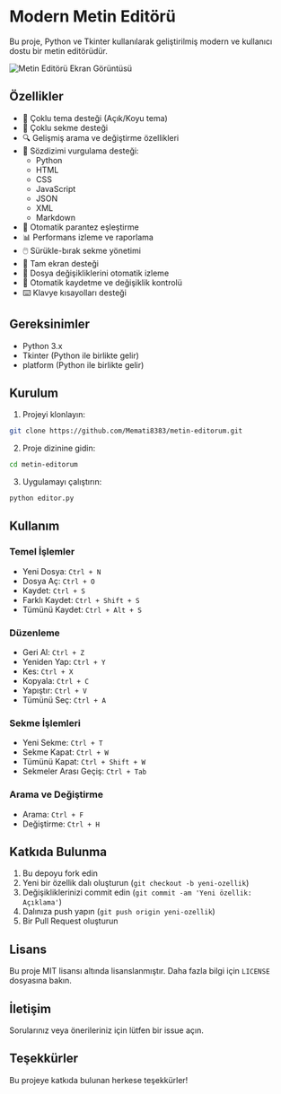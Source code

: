 # Modern Metin Editörü

Bu proje, Python ve Tkinter kullanılarak geliştirilmiş modern ve kullanıcı dostu bir metin editörüdür.

![Metin Editörü Ekran Görüntüsü](asset/screenshot.png)

## Özellikler

- 🎨 Çoklu tema desteği (Açık/Koyu tema)
- 📑 Çoklu sekme desteği
- 🔍 Gelişmiş arama ve değiştirme özellikleri
- 📝 Sözdizimi vurgulama desteği:
  - Python
  - HTML
  - CSS
  - JavaScript
  - JSON
  - XML
  - Markdown
- 🎯 Otomatik parantez eşleştirme
- 📊 Performans izleme ve raporlama
- 🖱️ Sürükle-bırak sekme yönetimi
- 📱 Tam ekran desteği
- 🔄 Dosya değişikliklerini otomatik izleme
- 💾 Otomatik kaydetme ve değişiklik kontrolü
- ⌨️ Klavye kısayolları desteği

## Gereksinimler

- Python 3.x
- Tkinter (Python ile birlikte gelir)
- platform (Python ile birlikte gelir)

## Kurulum

1. Projeyi klonlayın:
```bash
git clone https://github.com/Memati8383/metin-editorum.git
```

2. Proje dizinine gidin:
```bash
cd metin-editorum
```

3. Uygulamayı çalıştırın:
```bash
python editor.py
```

## Kullanım

### Temel İşlemler
- Yeni Dosya: `Ctrl + N`
- Dosya Aç: `Ctrl + O`
- Kaydet: `Ctrl + S`
- Farklı Kaydet: `Ctrl + Shift + S`
- Tümünü Kaydet: `Ctrl + Alt + S`

### Düzenleme
- Geri Al: `Ctrl + Z`
- Yeniden Yap: `Ctrl + Y`
- Kes: `Ctrl + X`
- Kopyala: `Ctrl + C`
- Yapıştır: `Ctrl + V`
- Tümünü Seç: `Ctrl + A`

### Sekme İşlemleri
- Yeni Sekme: `Ctrl + T`
- Sekme Kapat: `Ctrl + W`
- Tümünü Kapat: `Ctrl + Shift + W`
- Sekmeler Arası Geçiş: `Ctrl + Tab`

### Arama ve Değiştirme
- Arama: `Ctrl + F`
- Değiştirme: `Ctrl + H`

## Katkıda Bulunma

1. Bu depoyu fork edin
2. Yeni bir özellik dalı oluşturun (`git checkout -b yeni-ozellik`)
3. Değişikliklerinizi commit edin (`git commit -am 'Yeni özellik: Açıklama'`)
4. Dalınıza push yapın (`git push origin yeni-ozellik`)
5. Bir Pull Request oluşturun

## Lisans

Bu proje MIT lisansı altında lisanslanmıştır. Daha fazla bilgi için `LICENSE` dosyasına bakın.

## İletişim

Sorularınız veya önerileriniz için lütfen bir issue açın.

## Teşekkürler

Bu projeye katkıda bulunan herkese teşekkürler! 
